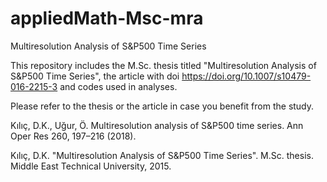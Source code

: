 # appliedMath-Msc-mra
Multiresolution Analysis of S&amp;P500 Time Series

This repository includes the M.Sc. thesis titled "Multiresolution Analysis of S&P500 Time Series", the article with doi https://doi.org/10.1007/s10479-016-2215-3 and codes used in analyses.

Please refer to the thesis or the article in case you benefit from the study.

Kılıç, D.K., Uğur, Ö. Multiresolution analysis of S&P500 time series. Ann Oper Res 260, 197–216 (2018). 

Kılıç, D.K. "Multiresolution Analysis of S&P500 Time Series". M.Sc. thesis. Middle East Technical University, 2015.

